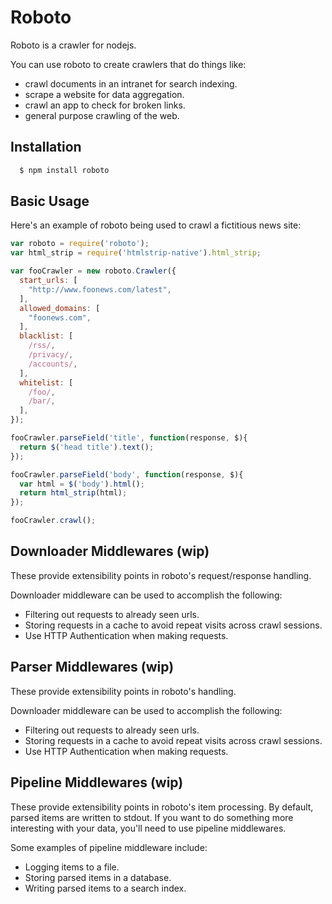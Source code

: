 Roboto
=====

Roboto is a crawler for nodejs. 

You can use roboto to create crawlers that do things like: 
  - crawl documents in an intranet for search indexing.
  - scrape a website for data aggregation.
  - crawl an app to check for broken links.
  - general purpose crawling of the web.

## Installation

```bash
  $ npm install roboto
```

## Basic Usage 

Here's an example of roboto being used to crawl a fictitious news site:

```js
var roboto = require('roboto');
var html_strip = require('htmlstrip-native').html_strip;

var fooCrawler = new roboto.Crawler({
  start_urls: [
    "http://www.foonews.com/latest",
  ],
  allowed_domains: [
    "foonews.com",
  ],
  blacklist: [
    /rss/,
    /privacy/,
    /accounts/,
  ],
  whitelist: [
    /foo/,
    /bar/,
  ],
});

fooCrawler.parseField('title', function(response, $){
  return $('head title').text();
});

fooCrawler.parseField('body', function(response, $){
  var html = $('body').html();
  return html_strip(html);
});

fooCrawler.crawl();
```

## Downloader Middlewares (wip)

These provide extensibility points in roboto's request/response handling.

Downloader middleware can be used to accomplish the following:
  - Filtering out requests to already seen urls.
  - Storing requests in a cache to avoid repeat visits across crawl sessions.
  - Use HTTP Authentication when making requests.

## Parser Middlewares (wip)

These provide extensibility points in roboto's handling.

Downloader middleware can be used to accomplish the following:
  - Filtering out requests to already seen urls.
  - Storing requests in a cache to avoid repeat visits across crawl sessions.
  - Use HTTP Authentication when making requests.

## Pipeline Middlewares (wip)

These provide extensibility points in roboto's item processing. By default,
parsed items are written to stdout. If you want to do something more interesting 
with your data, you'll need to use pipeline middlewares.

Some examples of pipeline middleware include:
  - Logging items to a file.
  - Storing parsed items in a database.
  - Writing parsed items to a search index.
